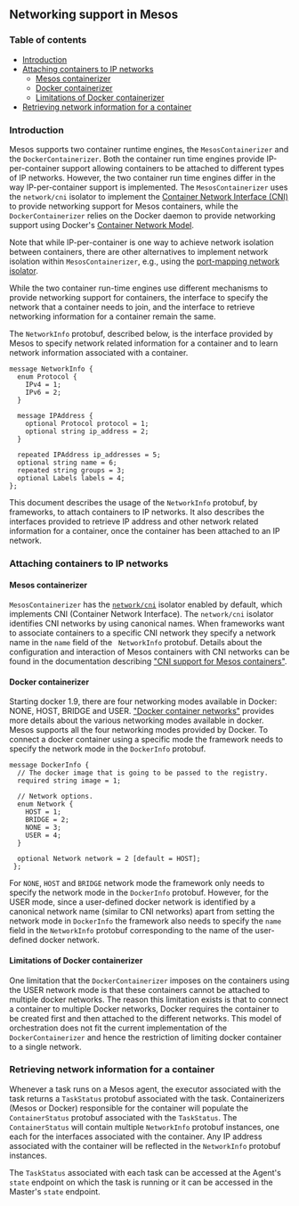 ## Networking support in Mesos

### Table of contents

- [Introduction](#introduction)
- [Attaching containers to IP networks](#attaching-containers)
  - [Mesos containerizer](#attaching-containers-mesos)
  - [Docker containerizer](#attaching-containers-docker)
  - [Limitations of Docker containerizer](#limitations-docker)
- [Retrieving network information for a container](#retrieve-network-info)


### <a name="introduction"></a>Introduction

Mesos supports two container runtime engines, the `MesosContainerizer`
and the `DockerContainerizer`. Both the container run time engines
provide IP-per-container support allowing containers to be attached to
different types of IP networks.  However, the two container run time
engines differ in the way IP-per-container support is implemented. The
`MesosContainerizer` uses the `network/cni` isolator to implement the
[Container Network Interface
(CNI)](https://github.com/containernetworking/cni/blob/master/SPEC.md)
to provide networking support for Mesos containers, while the
`DockerContainerizer` relies on the Docker daemon to provide
networking support using Docker's [Container Network
Model](https://github.com/docker/libnetwork).

Note that while IP-per-container is one way to achieve network
isolation between containers, there are other alternatives to
implement network isolation within `MesosContainerizer`, e.g.,  using
the [port-mapping network isolator](network-monitoring.md).

While the two container run-time engines use different mechanisms to
provide networking support for containers, the interface to specify
the network that a container needs to join, and the interface to
retrieve networking information for a container remain the same.

The `NetworkInfo` protobuf, described below, is the interface provided
by Mesos to specify network related information for a container and to
learn network information associated with a container.

```{.proto}
message NetworkInfo {
  enum Protocol {
    IPv4 = 1;
    IPv6 = 2;
  }

  message IPAddress {
    optional Protocol protocol = 1;
    optional string ip_address = 2;
  }

  repeated IPAddress ip_addresses = 5;
  optional string name = 6;
  repeated string groups = 3;
  optional Labels labels = 4;
};
```

This document describes the usage of the `NetworkInfo` protobuf, by
frameworks, to attach containers to IP networks. It also describes the
interfaces provided to retrieve IP address and other network related
information for a container, once the container has been attached to
an IP network.


### <a name="attaching-containers"></a>Attaching containers to IP networks

#### <a name="attaching-contianers-mesos"></a>Mesos containerizer

`MesosContainerizer` has the [`network/cni`](cni.md) isolator enabled
by default, which implements CNI (Container Network Interface). The
`network/cni` isolator identifies CNI networks by using canonical
names. When frameworks want to associate containers to a specific CNI
network they specify a network name in the `name` field of the `
NetworkInfo` protobuf. Details about the configuration and interaction
of Mesos containers with CNI networks can be found in the
documentation describing ["CNI support for Mesos containers"](cni.md).


#### <a name="attaching-containers-docker"></a>Docker containerizer

Starting docker 1.9, there are four networking modes available in
Docker: NONE, HOST, BRIDGE and USER. ["Docker container
networks"](https://docs.docker.com/engine/userguide/networking/dockernetworks/)
provides more details about the various networking modes available in
docker. Mesos supports all the four networking modes provided by
Docker. To connect a docker container using a specific mode the
framework needs to specify the network mode in the `DockerInfo`
protobuf.

```{.proto}
message DockerInfo {
  // The docker image that is going to be passed to the registry.
  required string image = 1;

  // Network options.
  enum Network {
    HOST = 1;
    BRIDGE = 2;
    NONE = 3;
    USER = 4;
  }

  optional Network network = 2 [default = HOST];
 };

```

For `NONE`, `HOST` and `BRIDGE` network mode the framework only needs
to specify the network mode in the `DockerInfo` protobuf. However, for
the USER mode, since a user-defined docker network is identified by a
canonical network name (similar to CNI networks) apart from setting
the network mode in `DockerInfo` the framework also needs to specify
the `name` field in the `NetworkInfo` protobuf corresponding to the
name of the user-defined docker network.


#### <a name="limitations-docker"></a>Limitations of Docker containerizer

One limitation that the `DockerContainerizer` imposes on the
containers using the USER network mode is that these containers cannot
be attached to multiple docker networks. The reason this limitation
exists is that to connect a container to multiple Docker networks,
Docker requires the container to be created first and then attached to
the different networks. This model of orchestration does not fit the
current implementation of the `DockerContainerizer` and hence the
restriction of limiting docker container to a single network.


### <a name="retrieve-network-info"></a>Retrieving network information for a container

Whenever a task runs on a Mesos agent, the executor associated with
the task returns a `TaskStatus` protobuf associated with the task.
Containerizers (Mesos or Docker) responsible for the container will
populate the `ContainerStatus` protobuf associated with the
`TaskStatus`. The `ContainerStatus` will contain multiple
`NetworkInfo` protobuf instances, one each for the interfaces
associated with the container. Any IP address associated with the
container will be reflected in the `NetworkInfo` protobuf instances.

The `TaskStatus` associated with each task can be accessed at the
Agent's `state` endpoint on which the task is running or it can be
accessed in the Master's `state` endpoint.
